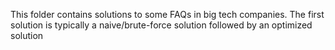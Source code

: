 This folder contains solutions to some FAQs in big tech companies.
The first solution is typically a naive/brute-force solution followed by an optimized solution
